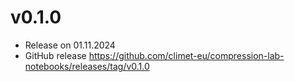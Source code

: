 # v0.1.0

- Release on 01.11.2024
- GitHub release <https://github.com/climet-eu/compression-lab-notebooks/releases/tag/v0.1.0>
